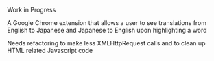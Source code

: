 Work in Progress

A Google Chrome extension that allows a user to see translations from English to Japanese and Japanese to English upon highlighting a word

Needs refactoring to make less XMLHttpRequest calls and to clean up HTML related Javascript code
